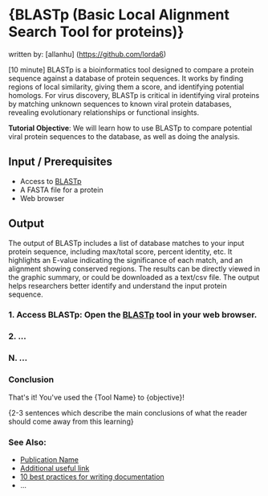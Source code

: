 # {BLASTp (Basic Local Alignment Search Tool for proteins)}
written by: [allanhu] (https://github.com/lorda6)

[10 minute] BLASTp is a bioinformatics tool designed to compare a protein sequence against a database of protein sequences. It works by finding regions of local similarity, giving them a score, and identifying potential homologs. For virus discovery, BLASTp is critical in identifying viral proteins by matching unknown sequences to known viral protein databases, revealing evolutionary relationships or functional insights.

**Tutorial Objective**: We will learn how to use BLASTp to compare potential viral protein sequences to the database, as well as doing the analysis.

## Input / Prerequisites
- Access to [BLASTp](https://blast.ncbi.nlm.nih.gov/Blast.cgi?PAGE=Proteins)
- A FASTA file for a protein
- Web browser


## Output

The output of BLASTp includes a list of database matches to your input protein sequence, including max/total score, percent identity, etc. It highlights an E-value indicating the significance of each match, and an alignment showing conserved regions. The results can be directly viewed in the graphic summary, or could be downloaded as a text/csv file. The output helps researchers better identify and understand the input protein sequence.

### 1. Access BLASTp: Open the [BLASTp](https://blast.ncbi.nlm.nih.gov/Blast.cgi?PAGE=Proteins) tool in your web browser.



### 2. ...

### N. ...

### Conclusion

That's it! You've used the {Tool Name} to {objective}!

{2-3 sentences which describe the main conclusions of what the reader should come away from this learning}

### See Also:

- [Publication Name](https://www.nature.com/articles/s41586-021-04332-2)
- [Additional useful link](https://web.archive.org/web/19991128125537/http://www.geocities.com/Heartland/Bluffs/4157/hampdance.html)
- [10 best practices for writing documentation](https://www.grammarly.com/blog/developer/10-best-practices-writing-documentation/)
- ...
